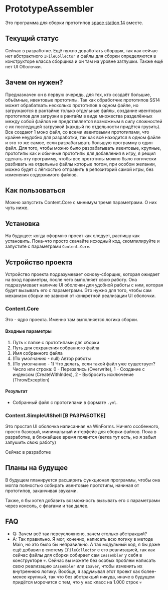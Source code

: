 # PrototypeAssembler
Это программа для сборки прототипов [space station 14](https://github.com/space-wizards/space-station-14) вместе.

## Текущий статус
Сейчас в разработке. Ещё нужно доработать сборщик, так как сейчас нет абстрактного `IFileCollector` и файлы для сборки определяются в конструкторе класса сборщика и он там на уровне заглушки. Также ещё нет UI Оболочки.

## Зачем он нужен?
Предназначен он в первую очередь, для тех, кто создаёт большие, объёмные, ивентовые прототипы. Так как обработчик прототипов SS14 может обрабатвать несколько прототипов в одном файле, но загружаются в рантайме только отдельные файлы, создание ивентовых прототипов для загрузки в рантайм в виде множества разделённых между собой файлов не представляется возможным в силу сложностей с их последущей загрузкой (каждый по отдельности придётся грузить). Все создают 1 моно файл, со всеми ивентовыми прототипами, что крайне неудобно для разработки, так как всё находится в одном файле и это то же самое, если разрабатывать большую программу в один файл. Для того, чтобы можно было разрабатывать ивентовые, крупные, прототипы как и обычные прототипы для добавления в игру, я рещил сделать эту программу, чтобы все прототипы можно было логически разбивать на отдельные файлы которые потом, при особом желании, можно будет с лёгкостью отправить в репозиторий самой игры, без изменения содержимого файлов.

## Как пользоваться
Можно запустить Content.Core с минимум тремя параметрами. О них чуть ниже.

## Установка
На будущее: когда оформлю проект как следует, распишу как установить. Пока-что просто скачайте исходный код, скомпилируйте и запустите с параметрами `Content.Core`. 

## Устройство проекта
Устройство проекта подразумевает основу-сборщик, которая ожидает на вход параметры, после чего выполняет свою работу. Она подразумевает наличие UI оболочки для удобной работы с ним, которая будет вызывать его с параметрами. Это нужно для того, чтобы сам механизм сборки не зависил от конкретной реализации UI оболочки.

### Content.Core
Это - ядро проекта. Именно там выполняется логика сборки.

#### Входные параметры
1. Путь к папке с прототипами для сборки
2. Путь для сохранения собранного файла
3. Имя собранного файла
4. (По умолчанию - null) Автор работы
5. (По умолчанию - 1) Что делать, если такой файл уже существует? Число или строка: 0 - Перезапись (Overwrite), 1 - Создание с индексом (CreateWithIndex), 2 - Выбросить исключение (ThrowException)

#### Результат
- Собранный файл с прототипами в формате `.yml`.

### Content.SimpleUIShell [В РАЗРАБОТКЕ]
Это простая UI оболочка написанная на WinForms. Ничего особенного, просто базовый, минимальный интерфейс для сборки файлов.
Пока в разработке, в ближайшее время появится (ветка тут есть, но я забыл запушить свою работу)

Сейчас в разработке

## Планы на будущее
В будущем планируется расширить функционал программы, чтобы она могла полностью собирать ивентовые прототипы, начиная от прототипов, заканчивая звуками.

Также, я бы хотел добавить возможность вызывать его с параметрами через консоль, с флагами и так далее.

## FAQ
- Q: Зачем всё так переусложнено, зачем столько абстракций?
- A: Так правильно. Я мог, конечно, написать всю логику в методе Main, но это было бы неправильно. А так модульный код, я бы даже ещё добавил в систему `IFileCollector` с его реализацией, так как сейчас файлы для сборки собирает сам `IAssembler` у себя в конструкторе 💀. Сейчас вы можете без особых проблем написать свою реализацию `IAssembler` или `ISaver`, чтобы изменить их внутреннюю логику. Вообще, я задумывал этот проект как более-менее крупный, так что без абстракций никуда, иначе в будущем придётся морочится с тем, что у нас класс на 1.000 строк 💀
